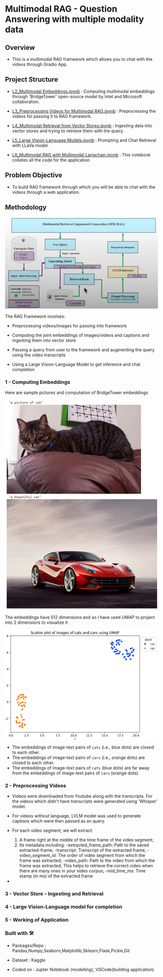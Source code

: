 # Multimodal RAG - Question Answering with multiple modality data

## Overview
- This is a multimodal RAG framework which allows you to chat with the videos through Gradio App.

## Project Structure
- [L2_Multimodal Embeddings.ipynb](https://github.com/Pratik872/RAG/blob/main/Multimodal%20RAG/L2_Multimodal%20Embeddings.ipynb) : Computing multimodal embeddings through 'BridgeTower' open-source model by Intel and Microsoft collaboration.

- [L3_Preprocessing Videos for Multimodal RAG.ipynb](https://github.com/Pratik872/RAG/blob/main/Multimodal%20RAG/L3_Preprocessing%20Videos%20for%20Multimodal%20RAG%20.ipynb) : Preprocessing the videos for passing it to RAG framework.

- [L4_Multimodal Retrieval from Vector Stores.ipynb](https://github.com/Pratik872/RAG/blob/main/Multimodal%20RAG/L4_Multimodal%20Retrieval%20from%20Vector%20Stores.ipynb) : Ingesting data into vector stores and trying to retrieve them with the query.

- [L5_Large Vision-Language Models.ipynb](https://github.com/Pratik872/RAG/blob/main/Multimodal%20RAG/L5_Large%20Vision-Language%20Models.ipynb) : Prompting and Chat Retireval with LLaVa model.

- [L6_Multimodal RAG with Multimodal Langchain.ipynb](https://github.com/Pratik872/RAG/blob/main/Multimodal%20RAG/L6_Multimodal%20RAG%20with%20Multimodal%20Langchain.ipynb) : This notebook collates all the code for the application

## Problem Objective
- To build RAG framework through which you will be able to chat with the videos through a web application.

## Methodology

![MultiModal RAG Flow](https://github.com/Pratik872/RAG/blob/main/Multimodal%20RAG/images/Multimodal_RAG_Flow.png)

The RAG Framework involves:
- Preprocessing videos/images for passing into framework

- Computing the joint embeddings of images/videos and captions and ingesting them into vector store

- Passing a query from user to the framework and augmenting the query using the video transcripts

- Using a Large Vision-Language Model to get inference and chat completion

### 1 - Computing Embeddings

Here are sample pictures and computation of BridgeTower embeddings

![Sample images](https://github.com/Pratik872/RAG/blob/main/Multimodal%20RAG/images/sample_images_embeds.png)

The embeddings have 512 dimensions and so I have used UMAP to project into 2 dimensions to visualize it

![UMAP](https://github.com/Pratik872/RAG/blob/main/Multimodal%20RAG/images/embeds_UMAP.png)

- The embeddings of image-text pairs of `cats` (i.e., blue dots) are
closed to each other.
- The embeddings of image-text pairs of `cars` (i.e., orange dots) are
closed to each other.
- The embeddings of image-text pairs of `cats` (blue dots) are far away
from the embeddings of image-text pairs of `cars` (orange dots).


### 2 - Preprocessing Videos

- Videos were downloaded from Youtube along with the transcripts. For the videos which didn't have transcripts were generated using 'Whisper' model.

- For videos without language, LVLM model was used to generate captions which were then passed as an query.

- For each video segment, we will extract:
    1. A frame right at the middle of the time frame of the video segment;
    2. Its metadata including:
        -extracted_frame_path: Path to the saved extracted-frame;
        -transcript: Transcript of the extracted frame;
        -video_segment_id: The order of video segment from which the frame was extracted;
        -video_path: Path to the video from which the frame was extracted; This helps to retrieve the correct video when there are many ones in your video corpus;
        -mid_time_ms: Time stamp (in ms) of the extracted frame

- 


### 3 - Vector Store - Ingesting and Retrieval


### 4 - Large Vision-Language model for completion


### 5 - Working of Application


### Built with 🛠️
- Packages/Repo : Pandas,Numpy,Seaborn,Matplotlib,Sklearn,Flask,Pickle,Git

- Dataset : Kaggle

- Coded on : Jupter Notebook (modelling), VSCode(building application)
